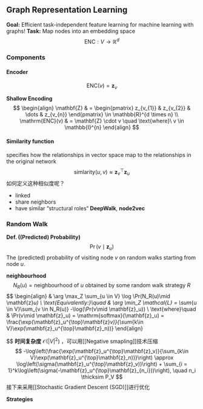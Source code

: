 ## Graph Representation Learning
**Goal:** Efficient task-independent feature learning for machine learning with graphs!
**Task:** Map nodes into an embedding space
$$
\mathrm{ENC}: V \to \mathbb{R}^d
$$
### Components
#### Encoder 
$$
\mathrm{ENC}(v) = \mathbf{z}_{v}
$$

**Shallow Encoding**
$$
\begin{align}
\mathbf{Z}  & = \begin{pmatrix}
z_{v_{1}} &  z_{v_{2}} & \dots & z_{v_{n}}
\end{pmatrix} \in \mathbb{R}^{d \times n} \\
\mathrm{ENC}(v)  & = \mathbf{Z} \cdot v \quad \text{where}\  v \in \mathbb{I}^{n}
\end{align}
$$
#### Similarity function 
specifies how the relationships in vector space map to the relationships in the original network
$$
\mathrm{simlarity}(u, v) \approx \mathbf{z}_{v}^{{\top}}\mathbf{z}_{u}
$$
如何定义这种相似度呢？
+ linked
+ share neighbors
+ have similar “structural roles“
**DeepWalk**, **node2vec**

### Random Walk

**Def. ((Predicted) Probability)** 
$$
\Pr(v\mid \mathbf{z}_u)
$$
The (predicted) probability of visiting node $v$ on random walks starting from node $u$.

**neighbourhood**
$$
N_R(u) = \text{neighbourhood of $u$ obtained by some random walk strategy $R$}
$$
$$
\begin{align}
 & \arg \max_Z \sum_{u \in V} \log \Pr(N_R(u)\mid \mathbf{z}_u) \\
\text{Equivalently:}\quad  & \arg \min_Z \mathcal{L} = \sum_{u \in V}\sum_{v \in N_R(u)} -\log(\Pr(v\mid \mathbf{z}_u)) \\
\text{where}\quad  & \Pr(v\mid \mathbf{z}_u) = \mathrm{softmax}(\mathbf{z}_u) = \frac{\exp(\mathbf{z}_u^{\top}\mathbf{z}_v)}{\sum_{k\in V}\exp(\mathbf{z}_u^{\top}\mathbf{z}_n))}
\end{align}

$$
**时间复杂度**
$\mathcal{O}(|V|^2)$ ，可以用[[Negative smapling]]技术压缩
$$
-\log\left(\frac{\exp(\mathbf{z}_u^{\top}\mathbf{z}_v)}{\sum_{k\in V}\exp(\mathbf{z}_u^{\top}\mathbf{z}_n))}\right) \approx \log\left(\sigma(\mathbf{z}_u^{\top}\mathbf{z}_v))\right) + \sum_{i = 1}^k\log\left(\sigma(-\mathbf{z}_u^{\top}\mathbf{z}_{n_i}))\right), \quad n_i \thicksim P_V
$$
接下来采用[[Stochastic Gradient Descent (SGD)]]进行优化

**Strategies**
